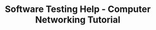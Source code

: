 ---
title: Software Testing Help - Computer Networking Tutorial
description: The Ultimate Guide to Computer Network Basics and Networking Concepts
url: https://www.softwaretestinghelp.com/computer-networking-basics/
image:
    # url: '/assets/images/cafe.png'
    # alt: 'Cafe'
tags: ['learn', 'network', 'training', 'tutorial']
pubDate: 2023-11-08
draft: false
---